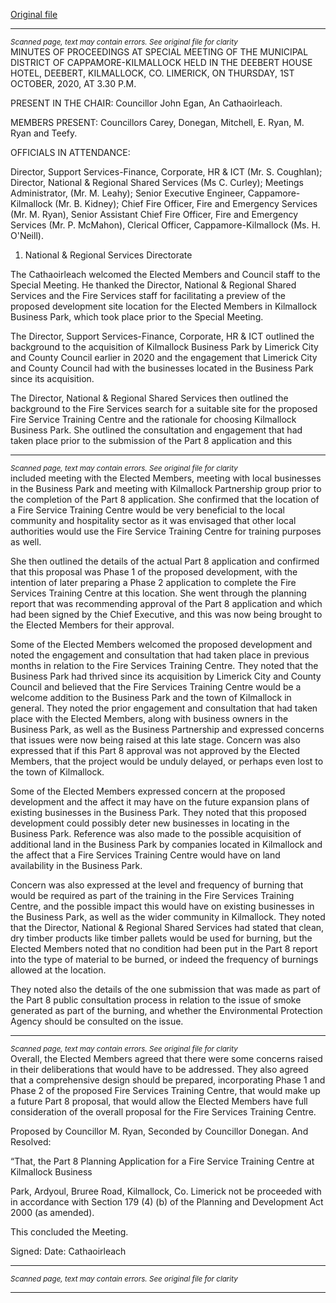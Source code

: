 [Original file](https://www.limerick.ie/sites/default/files/media/documents/2020-10/03-minutes-special-meeting.pdf)

---
*<small>Scanned page, text may contain errors. See original file for clarity</small>*  
MINUTES OF PROCEEDINGS AT SPECIAL MEETING OF THE
MUNICIPAL DISTRICT OF CAPPAMORE-KILMALLOCK HELD IN THE
DEEBERT HOUSE HOTEL, DEEBERT, KILMALLOCK, CO. LIMERICK,
ON THURSDAY, 1ST OCTOBER, 2020, AT 3.30 P.M.

PRESENT IN THE CHAIR:
Councillor John Egan, An Cathaoirleach.

MEMBERS PRESENT:
Councillors Carey, Donegan, Mitchell, E. Ryan, M. Ryan and Teefy.

OFFICIALS IN ATTENDANCE:

Director, Support Services-Finance, Corporate, HR & ICT (Mr. S. Coughlan); Director, National
& Regional Shared Services (Ms C. Curley); Meetings Administrator, (Mr. M. Leahy); Senior
Executive Engineer, Cappamore-Kilmallock (Mr. B. Kidney); Chief Fire Officer, Fire and
Emergency Services (Mr. M. Ryan), Senior Assistant Chief Fire Officer, Fire and Emergency
Services (Mr. P. McMahon), Clerical Officer, Cappamore-Kilmallock (Ms. H. O'Neill).

1. National & Regional Services Directorate

The Cathaoirleach welcomed the Elected Members and Council staff to the Special Meeting.
He thanked the Director, National & Regional Shared Services and the Fire Services staff for
facilitating a preview of the proposed development site location for the Elected Members in
Kilmallock Business Park, which took place prior to the Special Meeting.

The Director, Support Services-Finance, Corporate, HR & ICT outlined the background to the
acquisition of Kilmallock Business Park by Limerick City and County Council earlier in 2020
and the engagement that Limerick City and County Council had with the businesses located
in the Business Park since its acquisition.

The Director, National & Regional Shared Services then outlined the background to the Fire
Services search for a suitable site for the proposed Fire Service Training Centre and the
rationale for choosing Kilmallock Business Park. She outlined the consultation and
engagement that had taken place prior to the submission of the Part 8 application and this


---
*<small>Scanned page, text may contain errors. See original file for clarity</small>*  
included meeting with the Elected Members, meeting with local businesses in the Business
Park and meeting with Kilmallock Partnership group prior to the completion of the Part 8
application. She confirmed that the location of a Fire Service Training Centre would be very
beneficial to the local community and hospitality sector as it was envisaged that other local
authorities would use the Fire Service Training Centre for training purposes as well.

She then outlined the details of the actual Part 8 application and confirmed that this
proposal was Phase 1 of the proposed development, with the intention of later preparing a
Phase 2 application to complete the Fire Services Training Centre at this location. She went
through the planning report that was recommending approval of the Part 8 application and
which had been signed by the Chief Executive, and this was now being brought to the
Elected Members for their approval.

Some of the Elected Members welcomed the proposed development and noted the
engagement and consultation that had taken place in previous months in relation to the Fire
Services Training Centre. They noted that the Business Park had thrived since its acquisition
by Limerick City and County Council and believed that the Fire Services Training Centre
would be a welcome addition to the Business Park and the town of Kilmallock in general.
They noted the prior engagement and consultation that had taken place with the Elected
Members, along with business owners in the Business Park, as well as the Business
Partnership and expressed concerns that issues were now being raised at this late stage.
Concern was also expressed that if this Part 8 approval was not approved by the Elected
Members, that the project would be unduly delayed, or perhaps even lost to the town of
Kilmallock.

Some of the Elected Members expressed concern at the proposed development and the
affect it may have on the future expansion plans of existing businesses in the Business Park.
They noted that this proposed development could possibly deter new businesses in locating
in the Business Park. Reference was also made to the possible acquisition of additional land
in the Business Park by companies located in Kilmallock and the affect that a Fire Services
Training Centre would have on land availability in the Business Park.

Concern was also expressed at the level and frequency of burning that would be required as
part of the training in the Fire Services Training Centre, and the possible impact this would
have on existing businesses in the Business Park, as well as the wider community in
Kilmallock. They noted that the Director, National & Regional Shared Services had stated
that clean, dry timber products like timber pallets would be used for burning, but the
Elected Members noted that no condition had been put in the Part 8 report into the type of
material to be burned, or indeed the frequency of burnings allowed at the location.

They noted also the details of the one submission that was made as part of the Part 8 public
consultation process in relation to the issue of smoke generated as part of the burning, and
whether the Environmental Protection Agency should be consulted on the issue.


---
*<small>Scanned page, text may contain errors. See original file for clarity</small>*  
Overall, the Elected Members agreed that there were some concerns raised in their
deliberations that would have to be addressed. They also agreed that a comprehensive
design should be prepared, incorporating Phase 1 and Phase 2 of the proposed Fire Services
Training Centre, that would make up a future Part 8 proposal, that would allow the Elected
Members have full consideration of the overall proposal for the Fire Services Training
Centre.

Proposed by Councillor M. Ryan,
Seconded by Councillor Donegan.
And Resolved:

“That, the Part 8 Planning Application for a Fire Service Training Centre at Kilmallock Business

Park, Ardyoul, Bruree Road, Kilmallock, Co. Limerick not be proceeded with in accordance
with Section 179 (4) (b) of the Planning and Development Act 2000 (as amended).

This concluded the Meeting.

Signed: Date:
Cathaoirleach


---
*<small>Scanned page, text may contain errors. See original file for clarity</small>*  


---
